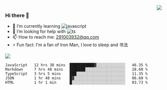 <img align='right' src='https://github-readme-stats.vercel.app/api?username=niaogege&show_icons=true&theme=radical'/>

### Hi there 👋

- 🌱 I’m currently learning ![javascript](https://img.shields.io/badge/javacript-learn-orange)
- 🤔 I’m looking for help with ![ts](https://img.shields.io/badge/ts-learn-yellow)
- 📫 How to reach me: 291003932@qq.com
- ⚡ Fun fact:  I'm a fan of Iron Man, I love to sleep and 书法

![](https://github-readme-stats.vercel.app/api/top-langs/?username=niaogege&layout=compact)

<!--START_SECTION:waka-->
```text
JavaScript   12 hrs 38 mins  ███████████▓░░░░░░░░░░░░░   46.35 % 
Markdown     7 hrs 48 mins   ███████░░░░░░░░░░░░░░░░░░   28.60 % 
TypeScript   3 hrs 5 mins    ███░░░░░░░░░░░░░░░░░░░░░░   11.35 % 
JSON         1 hr 48 mins    █▓░░░░░░░░░░░░░░░░░░░░░░░   06.60 % 
HTML         1 hr 1 min      █░░░░░░░░░░░░░░░░░░░░░░░░   03.73 % 
```
<!--END_SECTION:waka-->
